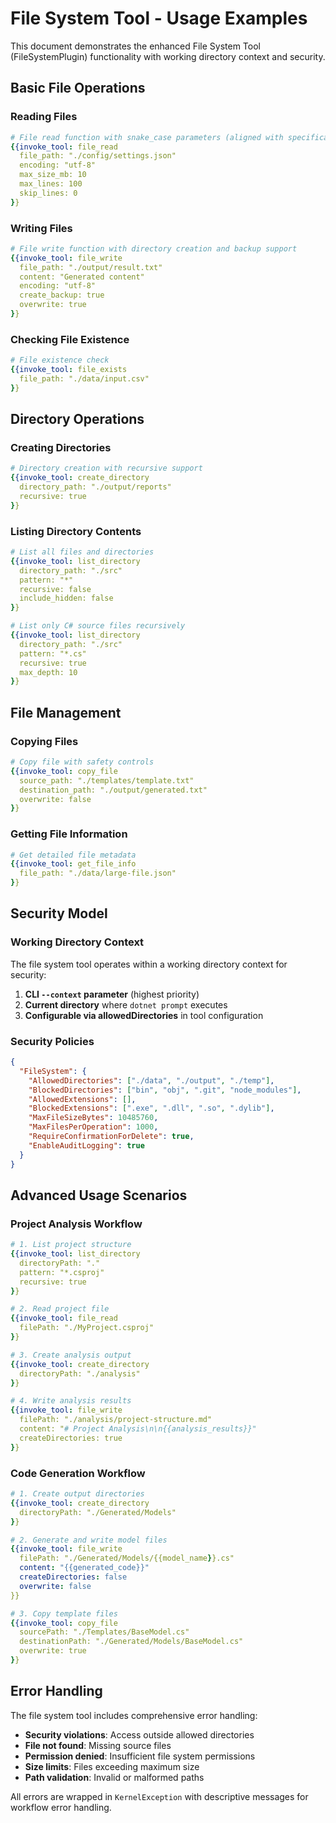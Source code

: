 # File System Tool - Usage Examples

This document demonstrates the enhanced File System Tool (FileSystemPlugin) functionality with working directory context and security.

## Basic File Operations

### Reading Files
```yaml
# File read function with snake_case parameters (aligned with specification)
{{invoke_tool: file_read
  file_path: "./config/settings.json"
  encoding: "utf-8"
  max_size_mb: 10
  max_lines: 100
  skip_lines: 0
}}
```

### Writing Files
```yaml
# File write function with directory creation and backup support
{{invoke_tool: file_write
  file_path: "./output/result.txt"
  content: "Generated content"
  encoding: "utf-8"
  create_backup: true
  overwrite: true
}}
```

### Checking File Existence
```yaml
# File existence check
{{invoke_tool: file_exists
  file_path: "./data/input.csv"
}}
```

## Directory Operations

### Creating Directories
```yaml
# Directory creation with recursive support
{{invoke_tool: create_directory
  directory_path: "./output/reports"
  recursive: true
}}
```

### Listing Directory Contents
```yaml
# List all files and directories
{{invoke_tool: list_directory
  directory_path: "./src"
  pattern: "*"
  recursive: false
  include_hidden: false
}}

# List only C# source files recursively
{{invoke_tool: list_directory
  directory_path: "./src"
  pattern: "*.cs"
  recursive: true
  max_depth: 10
}}
```

## File Management

### Copying Files
```yaml
# Copy file with safety controls
{{invoke_tool: copy_file
  source_path: "./templates/template.txt"
  destination_path: "./output/generated.txt"
  overwrite: false
}}
```

### Getting File Information
```yaml
# Get detailed file metadata
{{invoke_tool: get_file_info
  file_path: "./data/large-file.json"
}}
```

## Security Model

### Working Directory Context
The file system tool operates within a working directory context for security:

1. **CLI `--context` parameter** (highest priority)
2. **Current directory** where `dotnet prompt` executes
3. **Configurable via allowedDirectories** in tool configuration

### Security Policies
```json
{
  "FileSystem": {
    "AllowedDirectories": ["./data", "./output", "./temp"],
    "BlockedDirectories": ["bin", "obj", ".git", "node_modules"],
    "AllowedExtensions": [],
    "BlockedExtensions": [".exe", ".dll", ".so", ".dylib"],
    "MaxFileSizeBytes": 10485760,
    "MaxFilesPerOperation": 1000,
    "RequireConfirmationForDelete": true,
    "EnableAuditLogging": true
  }
}
```

## Advanced Usage Scenarios

### Project Analysis Workflow
```yaml
# 1. List project structure
{{invoke_tool: list_directory
  directoryPath: "."
  pattern: "*.csproj"
  recursive: true
}}

# 2. Read project file
{{invoke_tool: file_read
  filePath: "./MyProject.csproj"
}}

# 3. Create analysis output
{{invoke_tool: create_directory
  directoryPath: "./analysis"
}}

# 4. Write analysis results
{{invoke_tool: file_write
  filePath: "./analysis/project-structure.md"
  content: "# Project Analysis\n\n{{analysis_results}}"
  createDirectories: true
}}
```

### Code Generation Workflow
```yaml
# 1. Create output directories
{{invoke_tool: create_directory
  directoryPath: "./Generated/Models"
}}

# 2. Generate and write model files
{{invoke_tool: file_write
  filePath: "./Generated/Models/{{model_name}}.cs"
  content: "{{generated_code}}"
  createDirectories: false
  overwrite: false
}}

# 3. Copy template files
{{invoke_tool: copy_file
  sourcePath: "./Templates/BaseModel.cs"
  destinationPath: "./Generated/Models/BaseModel.cs"
  overwrite: true
}}
```

## Error Handling

The file system tool includes comprehensive error handling:

- **Security violations**: Access outside allowed directories
- **File not found**: Missing source files
- **Permission denied**: Insufficient file system permissions  
- **Size limits**: Files exceeding maximum size
- **Path validation**: Invalid or malformed paths

All errors are wrapped in `KernelException` with descriptive messages for workflow error handling.
